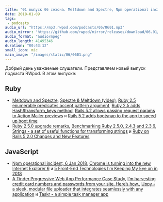 ```yaml
---
title: "01 выпуск 06 сезона. Meltdown and Spectre, Npm operational incident, Uppy, Taskr и прочее"
date: 2018-01-09
tags:
 - podcasts
audio_url: "https://mp3.rwpod.com/podcasts/06/0601.mp3"
audio_mirror: "https://github.com/rwpod/mirror/releases/download/06.01/0601.mp3"
audio_format: "audio/mpeg"
audio_length: 41495346
duration: "00:43:12"
small_icon: mic
main_image: "/images/static/06/0601.png"
---
```


Добрый день уважаемые слушатели. Представляем новый выпуск подкаста RWpod. В этом выпуске:

## Ruby

 - [Meltdown and Spectre](https://meltdownattack.com/), [Spectre & Meltdown (video)](https://www.youtube.com/watch?v=I5mRwzVvFGE), [Ruby 2.5 enumerable predicates accept pattern argument](http://blog.bigbinary.com/2018/01/02/ruby-2-5-enumerable-predicates-accept-pattern-argument.html), [Ruby 2.5 adds Hash#transform_keys method](http://blog.bigbinary.com/2018/01/09/ruby-2-5-adds-hash-transform_keys-method.html), [Rails 5.2 allows passing request params to Action Mailer previews](http://blog.bigbinary.com/2018/01/08/rails-5-2-allows-passing-request-params-to-action-mailer-previews.html) и [Rails 5.2 adds bootsnap to the app to speed up boot time](http://blog.bigbinary.com/2018/01/01/rails-5-2-adds-bootsnap-to-the-app-to-speed-up-boot-time.html)
 - [Ruby 2.5.0 upgrade remarks](https://medium.com/@maciejmensfeld/ruby-2-5-0-upgrade-remarks-100d7c0dd73d), [Benchmarking Ruby 2.5.0, 2.4.3 and 2.3.6](https://gettalong.org/blog/2017/benchmarking-ruby-2-5.html), [Strings - a set of useful functions for transforming strings](https://github.com/piotrmurach/strings) и [Ruby on Rails 5.2.0 Changes and New Features](https://www.driftingruby.com/episodes/ruby-on-rails-5-2-0-changes-and-new-features)

## JavaScript

 - [Npm operational incident, 6 Jan 2018](http://blog.npmjs.org/post/169432444640/npm-operational-incident-6-jan-2018), [Chrome is turning into the new Internet Explorer 6](https://www.theverge.com/2018/1/4/16805216/google-chrome-only-sites-internet-explorer-6-web-standards) и [5 Front-End Technologies I’m Keeping My Eye on in 2018](https://levelup.gitconnected.com/5-front-end-technologies-im-keeping-my-eye-on-in-2018-a9d7b75babff)
 - [A Tinder Progressive Web App Performance Case Study](https://medium.com/@addyosmani/a-tinder-progressive-web-app-performance-case-study-78919d98ece0), [I’m harvesting credit card numbers and passwords from your site. Here’s how.](https://hackernoon.com/im-harvesting-credit-card-numbers-and-passwords-from-your-site-here-s-how-9a8cb347c5b5), [Uppy - a sleek, modular file uploader that integrates seamlessly with any application](https://uppy.io/) и [Taskr - a simple task manager app](https://github.com/bukinoshita/taskr)


<!--more-->
